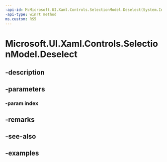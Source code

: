 ```yaml
---
-api-id: M:Microsoft.UI.Xaml.Controls.SelectionModel.Deselect(System.Int32)
-api-type: winrt method
ms.custom: RS5
---
```


<!-- Method syntax.
public void SelectionModel.Deselect(Int32 index)
-->

# Microsoft.UI.Xaml.Controls.SelectionModel.Deselect

## -description

## -parameters
### -param index

## -remarks

## -see-also

## -examples

